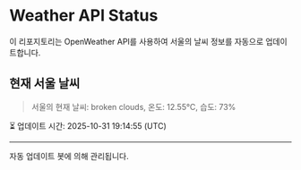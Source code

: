 
# Weather API Status

이 리포지토리는 OpenWeather API를 사용하여 서울의 날씨 정보를 자동으로 업데이트합니다.

## 현재 서울 날씨
> 서울의 현재 날씨: broken clouds, 온도: 12.55°C, 습도: 73%

⏳ 업데이트 시간: 2025-10-31 19:14:55 (UTC)

---
자동 업데이트 봇에 의해 관리됩니다.
